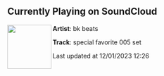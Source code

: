 ## Currently Playing on SoundCloud

[<img align="left" width="100" src="https://i1.sndcdn.com/artworks-1jApZ5KWtLMpzc9E-kTG54w-t500x500.jpg">](https://soundcloud.com/bkbeats/sf005)

**Artist**: bk beats 

**Track**: special favorite 005 set

Last updated at 12/01/2023 12:26
